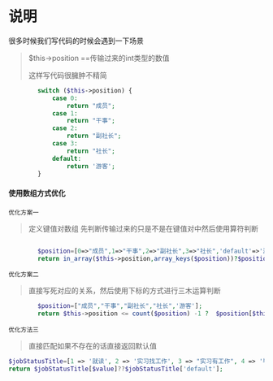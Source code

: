  



# 说明 

很多时候我们写代码的时候会遇到一下场景

> $this->position  ==传输过来的int类型的数值
>
> 这样写代码很臃肿不精简

```php
        switch ($this->position) {
            case 0:
                return "成员";
            case 1:
                return "干事";
            case 2:
                return "副社长";
            case 3:
                return "社长";
            default:
                return '游客';
        }
```

#### 使用数组方式优化

`优化方案一`

> 定义键值对数组 先判断传输过来的只是不是在键值对中然后使用算符判断

```php

        $position=[0=>"成员",1=>"干事",2=>"副社长",3=>"社长",'default'=>'游客'];
        return in_array($this->position,array_keys($position))?$position[$this->position]:$position['default'];

```

`优化方案二`

> 直接写死对应的关系，然后使用下标的方式进行三木运算判断

```php
        $position=["成员","干事","副社长","社长",'游客'];
        return $this->position <= count($position) -1 ?  $position[$this->position] :'游客';
```

`优化方法三`

> 直接匹配如果不存在的话直接返回默认值

```php
$jobStatusTitle=[1 => '就读', 2 => '实习找工作', 3 => "实习有工作", 4 => '毕业找工作', 5 => '毕业有工作','default'=>'暂无工作'];
return $jobStatusTitle[$value]??$jobStatusTitle['default'];
```



